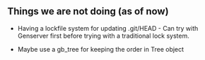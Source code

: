 ## Things we are not doing (as of now)

- Having a lockfile system for updating .git/HEAD - Can try with Genserver first before trying with a traditional lock system.

- Maybe use a gb_tree for keeping the order in Tree object

